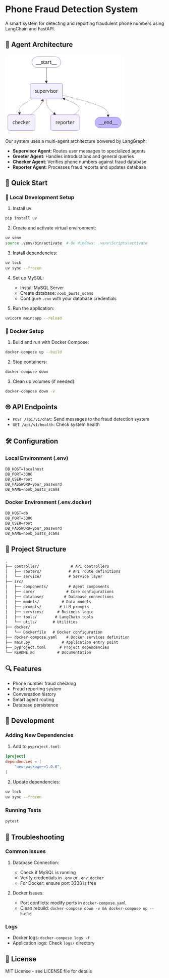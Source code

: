 # Phone Fraud Detection System

A smart system for detecting and reporting fraudulent phone numbers using LangChain and FastAPI.

## 🤖 Agent Architecture
![Fraud Detection Agent Architecture](media/images/fraud_detection_graph.png)

Our system uses a multi-agent architecture powered by LangGraph:
- **Supervisor Agent**: Routes user messages to specialized agents
- **Greeter Agent**: Handles introductions and general queries
- **Checker Agent**: Verifies phone numbers against fraud database
- **Reporter Agent**: Processes fraud reports and updates database

## 🚀 Quick Start

### 🔧 Local Development Setup

1. Install uv:
```bash
pip install uv
```

2. Create and activate virtual environment:
```bash
uv venv
source .venv/bin/activate  # On Windows: .venv\Scripts\activate
```

3. Install dependencies:
```bash
uv lock
uv sync --frozen
```

4. Set up MySQL:
   - Install MySQL Server
   - Create database: `noob_busts_scams`
   - Configure `.env` with your database credentials

5. Run the application:
```bash
uvicorn main:app --reload
```

### 🐳 Docker Setup

1. Build and run with Docker Compose:
```bash
docker-compose up --build
```

2. Stop containers:
```bash
docker-compose down
```

3. Clean up volumes (if needed):
```bash
docker-compose down -v
```

## 🌐 API Endpoints

- `POST /api/v1/chat`: Send messages to the fraud detection system
- `GET /api/v1/health`: Check system health

## 🛠️ Configuration

### Local Environment (.env)
```env
DB_HOST=localhost
DB_PORT=3306
DB_USER=root
DB_PASSWORD=your_password
DB_NAME=noob_busts_scams
```

### Docker Environment (.env.docker)
```env
DB_HOST=db
DB_PORT=3306
DB_USER=root
DB_PASSWORD=your_password
DB_NAME=noob_busts_scams
```

## 📁 Project Structure
```
.
├── controller/              # API controllers
│   ├── routers/            # API route definitions
│   └── service/            # Service layer
├── src/
│   ├── components/         # Agent components
│   ├── core/              # Core configurations
│   ├── database/         # Database connections
│   ├── models/          # Data models
│   ├── prompts/        # LLM prompts
│   ├── services/      # Business logic
│   ├── tools/        # LangChain tools
│   └── utils/       # Utilities
├── docker/
│   └── Dockerfile   # Docker configuration
├── docker-compose.yaml    # Docker services definition
├── main.py              # Application entry point
├── pyproject.toml      # Project dependencies
└── README.md          # Documentation
```

## 🔍 Features

- Phone number fraud checking
- Fraud reporting system
- Conversation history
- Smart agent routing
- Database persistence

## 🚀 Development

### Adding New Dependencies

1. Add to `pyproject.toml`:
```toml
[project]
dependencies = [
    "new-package~=1.0.0",
]
```

2. Update dependencies:
```bash
uv lock
uv sync --frozen
```

### Running Tests
```bash
pytest
```

## 🐛 Troubleshooting

### Common Issues

1. Database Connection:
   - Check if MySQL is running
   - Verify credentials in `.env` or `.env.docker`
   - For Docker: ensure port 3308 is free

2. Docker Issues:
   - Port conflicts: modify ports in `docker-compose.yaml`
   - Clean rebuild: `docker-compose down -v && docker-compose up --build`

### Logs

- Docker logs: `docker-compose logs -f`
- Application logs: Check `logs/` directory

## 📝 License

MIT License - see LICENSE file for details


